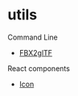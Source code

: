 # utils

Command Line

- [FBX2glTF](/command-line/FBX2glTF/README.md)

React components

- [Icon](/react-components/icon)

